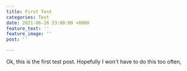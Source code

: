```yaml
---
title: First Test
categories: Test
date: 2021-06-26 23:00:00 +0000
feature_text: ''
feature_image: ''
post: ''

---
```

Ok, this is the first test post. Hopefully I won't have to do this too often,